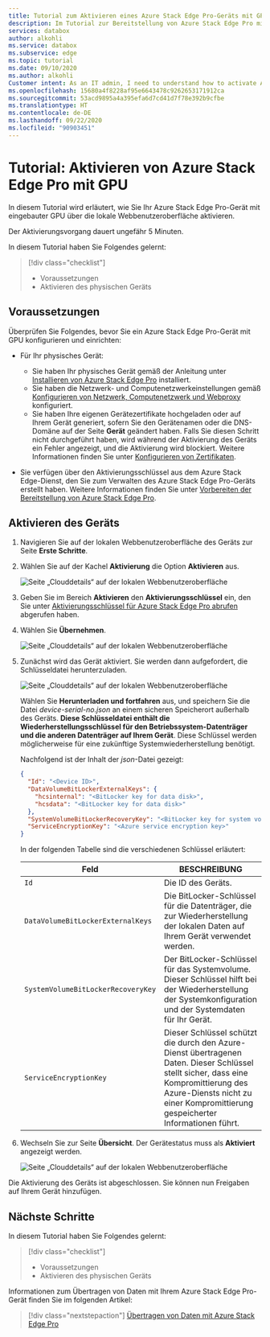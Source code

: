 ```yaml
---
title: Tutorial zum Aktivieren eines Azure Stack Edge Pro-Geräts mit GPU im Azure-Portal | Microsoft-Dokumentation
description: Im Tutorial zur Bereitstellung von Azure Stack Edge Pro mit GPU erfahren Sie, wie Sie Ihr physisches Gerät aktivieren.
services: databox
author: alkohli
ms.service: databox
ms.subservice: edge
ms.topic: tutorial
ms.date: 09/10/2020
ms.author: alkohli
Customer intent: As an IT admin, I need to understand how to activate Azure Stack Edge Pro so I can use it to transfer data to Azure.
ms.openlocfilehash: 15680a4f8228af95e6643478c9262653171912ca
ms.sourcegitcommit: 53acd9895a4a395efa6d7cd41d7f78e392b9cfbe
ms.translationtype: HT
ms.contentlocale: de-DE
ms.lasthandoff: 09/22/2020
ms.locfileid: "90903451"
---
```

# <a name="tutorial-activate-azure-stack-edge-pro-with-gpu"></a>Tutorial: Aktivieren von Azure Stack Edge Pro mit GPU

In diesem Tutorial wird erläutert, wie Sie Ihr Azure Stack Edge Pro-Gerät mit eingebauter GPU über die lokale Webbenutzeroberfläche aktivieren.

Der Aktivierungsvorgang dauert ungefähr 5 Minuten.

In diesem Tutorial haben Sie Folgendes gelernt:

> [!div class="checklist"]
> * Voraussetzungen
> * Aktivieren des physischen Geräts

## <a name="prerequisites"></a>Voraussetzungen

Überprüfen Sie Folgendes, bevor Sie ein Azure Stack Edge Pro-Gerät mit GPU konfigurieren und einrichten:

* Für Ihr physisches Gerät: 
    
    - Sie haben Ihr physisches Gerät gemäß der Anleitung unter [Installieren von Azure Stack Edge Pro](azure-stack-edge-gpu-deploy-install.md) installiert.
    - Sie haben die Netzwerk- und Computenetzwerkeinstellungen gemäß [Konfigurieren von Netzwerk, Computenetzwerk und Webproxy](azure-stack-edge-gpu-deploy-configure-network-compute-web-proxy.md) konfiguriert.
    - Sie haben Ihre eigenen Gerätezertifikate hochgeladen oder auf Ihrem Gerät generiert, sofern Sie den Gerätenamen oder die DNS-Domäne auf der Seite **Gerät** geändert haben. Falls Sie diesen Schritt nicht durchgeführt haben, wird während der Aktivierung des Geräts ein Fehler angezeigt, und die Aktivierung wird blockiert. Weitere Informationen finden Sie unter [Konfigurieren von Zertifikaten](azure-stack-edge-gpu-deploy-configure-certificates.md).
    
* Sie verfügen über den Aktivierungsschlüssel aus dem Azure Stack Edge-Dienst, den Sie zum Verwalten des Azure Stack Edge Pro-Geräts erstellt haben. Weitere Informationen finden Sie unter [Vorbereiten der Bereitstellung von Azure Stack Edge Pro](azure-stack-edge-gpu-deploy-prep.md).


## <a name="activate-the-device"></a>Aktivieren des Geräts

1. Navigieren Sie auf der lokalen Webbenutzeroberfläche des Geräts zur Seite **Erste Schritte**.
2. Wählen Sie auf der Kachel **Aktivierung** die Option **Aktivieren** aus. 

    ![Seite „Clouddetails“ auf der lokalen Webbenutzeroberfläche](./media/azure-stack-edge-gpu-deploy-activate/activate-1.png)
    
3. Geben Sie im Bereich **Aktivieren** den **Aktivierungsschlüssel** ein, den Sie unter [Aktivierungsschlüssel für Azure Stack Edge Pro abrufen](azure-stack-edge-gpu-deploy-prep.md#get-the-activation-key) abgerufen haben.

4. Wählen Sie **Übernehmen**.

    ![Seite „Clouddetails“ auf der lokalen Webbenutzeroberfläche](./media/azure-stack-edge-gpu-deploy-activate/activate-2.png)


5. Zunächst wird das Gerät aktiviert. Sie werden dann aufgefordert, die Schlüsseldatei herunterzuladen.
    
    ![Seite „Clouddetails“ auf der lokalen Webbenutzeroberfläche](./media/azure-stack-edge-gpu-deploy-activate/activate-3.png)
    
    Wählen Sie **Herunterladen und fortfahren** aus, und speichern Sie die Datei *device-serial-no.json* an einem sicheren Speicherort außerhalb des Geräts. **Diese Schlüsseldatei enthält die Wiederherstellungsschlüssel für den Betriebssystem-Datenträger und die anderen Datenträger auf Ihrem Gerät**. Diese Schlüssel werden möglicherweise für eine zukünftige Systemwiederherstellung benötigt.

    Nachfolgend ist der Inhalt der *json*-Datei gezeigt:

        
    ```json
    {
      "Id": "<Device ID>",
      "DataVolumeBitLockerExternalKeys": {
        "hcsinternal": "<BitLocker key for data disk>",
        "hcsdata": "<BitLocker key for data disk>"
      },
      "SystemVolumeBitLockerRecoveryKey": "<BitLocker key for system volume>",
      "ServiceEncryptionKey": "<Azure service encryption key>"
    }
    ```
        
 
    In der folgenden Tabelle sind die verschiedenen Schlüssel erläutert:
    
    |Feld  |BESCHREIBUNG  |
    |---------|---------|
    |`Id`    | Die ID des Geräts.        |
    |`DataVolumeBitLockerExternalKeys`|Die BitLocker-Schlüssel für die Datenträger, die zur Wiederherstellung der lokalen Daten auf Ihrem Gerät verwendet werden.|
    |`SystemVolumeBitLockerRecoveryKey`| Der BitLocker-Schlüssel für das Systemvolume. Dieser Schlüssel hilft bei der Wiederherstellung der Systemkonfiguration und der Systemdaten für Ihr Gerät. |
    |`ServiceEncryptionKey`| Dieser Schlüssel schützt die durch den Azure-Dienst übertragenen Daten. Dieser Schlüssel stellt sicher, dass eine Kompromittierung des Azure-Diensts nicht zu einer Kompromittierung gespeicherter Informationen führt. |

6. Wechseln Sie zur Seite **Übersicht**. Der Gerätestatus muss als **Aktiviert** angezeigt werden.

    ![Seite „Clouddetails“ auf der lokalen Webbenutzeroberfläche](./media/azure-stack-edge-gpu-deploy-activate/activate-4.png)
 
Die Aktivierung des Geräts ist abgeschlossen. Sie können nun Freigaben auf Ihrem Gerät hinzufügen.


## <a name="next-steps"></a>Nächste Schritte

In diesem Tutorial haben Sie Folgendes gelernt:

> [!div class="checklist"]
> * Voraussetzungen
> * Aktivieren des physischen Geräts

Informationen zum Übertragen von Daten mit Ihrem Azure Stack Edge Pro-Gerät finden Sie im folgenden Artikel:

> [!div class="nextstepaction"]
> [Übertragen von Daten mit Azure Stack Edge Pro](./azure-stack-edge-j-series-deploy-add-shares.md)
